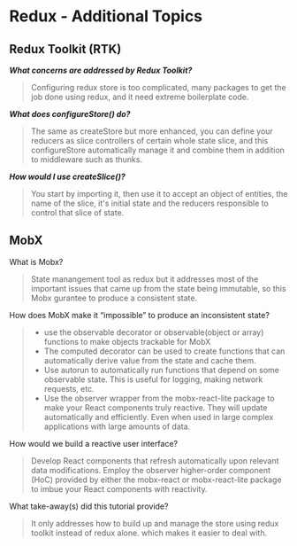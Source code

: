 # Redux - Additional Topics

## Redux Toolkit (RTK)

***What concerns are addressed by Redux Toolkit?***

>Configuring redux store is too complicated, many packages to get the job done using redux, and it need extreme boilerplate code.

***What does configureStore() do?***

>The same as createStore but more enhanced, you can define your reducers as slice controllers of certain whole state slice, and this configureStore automatically manage it and combine them in addition to middleware such as thunks.

***How would I use createSlice()?***

>You start by importing it, then use it to accept an object of entities, the name of the slice, it's initial state and the reducers responsible to control that slice of state.

## MobX

What is Mobx?
>State manangement tool as redux but it addresses most of the important issues that came up from the state being immutable, so this Mobx gurantee to produce a consistent state.

How does MobX make it “impossible” to produce an inconsistent state?

>- use the observable decorator or observable(object or array) functions to make objects trackable for MobX
>- The computed decorator can be used to create functions that can automatically derive value from the state and cache them.
>- Use autorun to automatically run functions that depend on some observable state. This is useful for logging, making network requests, etc.
>- Use the observer wrapper from the mobx-react-lite package to make your React components truly reactive. They will update automatically and efficiently. Even when used in large complex applications with large amounts of data.

How would we build a reactive user interface?

>Develop React components that refresh automatically upon relevant data modifications. Employ the observer higher-order component (HoC) provided by either the mobx-react or mobx-react-lite package to imbue your React components with reactivity.

What take-away(s) did this tutorial provide?

>It only addresses how to build up and manage the store using redux toolkit instead of redux alone. which makes it easier to deal with.

